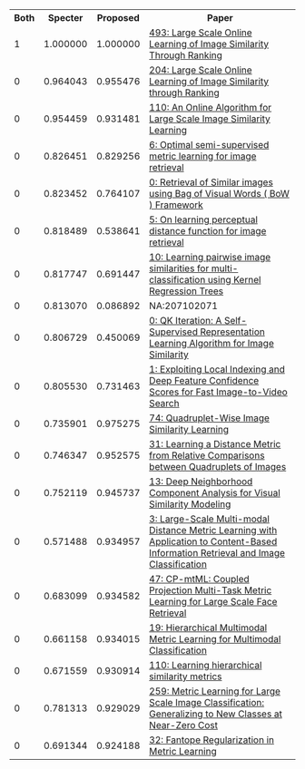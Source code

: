 <html><table><tr>
<th>Both</th>
<th>Specter</th>
<th>Proposed</th>
<th>Paper</th>
</tr>
<tr>
<td>1</td>
<td>1.000000</td>
<td>1.000000</td>
<td><a href="https://www.semanticscholar.org/paper/13b3a1e7e0bd80bf38b444ce1568213ebe98d0df">493: Large Scale Online Learning of Image Similarity Through Ranking</a></td>
</tr>
<tr>
<td>0</td>
<td>0.964043</td>
<td>0.955476</td>
<td><a href="https://www.semanticscholar.org/paper/9bfd3f4f006e056e635caf5ffa0f68f6ad20252c">204: Large Scale Online Learning of Image Similarity through Ranking</a></td>
</tr>
<tr>
<td>0</td>
<td>0.954459</td>
<td>0.931481</td>
<td><a href="https://www.semanticscholar.org/paper/c85d3f670dfabf16eab4135c5ed5b40bb6a2fbb8">110: An Online Algorithm for Large Scale Image Similarity Learning</a></td>
</tr>
<tr>
<td>0</td>
<td>0.826451</td>
<td>0.829256</td>
<td><a href="https://www.semanticscholar.org/paper/1b47a96ad7ca3742db6b3e50d5b9da1018c08a4e">6: Optimal semi-supervised metric learning for image retrieval</a></td>
</tr>
<tr>
<td>0</td>
<td>0.823452</td>
<td>0.764107</td>
<td><a href="https://www.semanticscholar.org/paper/3d2636b1ff339cc8571bcb0590cae19c95ac0d02">0: Retrieval of Similar images using Bag of Visual Words ( BoW ) Framework</a></td>
</tr>
<tr>
<td>0</td>
<td>0.818489</td>
<td>0.538641</td>
<td><a href="https://www.semanticscholar.org/paper/947f113077275a8d2649799b0956dddf48af0c4e">5: On learning perceptual distance function for image retrieval</a></td>
</tr>
<tr>
<td>0</td>
<td>0.817747</td>
<td>0.691447</td>
<td><a href="https://www.semanticscholar.org/paper/553ec63f804e578edf221ab642a1f05612657c22">10: Learning pairwise image similarities for multi-classification using Kernel Regression Trees</a></td>
</tr>
<tr>
<td>0</td>
<td>0.813070</td>
<td>0.086892</td>
<td>NA:207102071</td>
</tr>
<tr>
<td>0</td>
<td>0.806729</td>
<td>0.450069</td>
<td><a href="https://www.semanticscholar.org/paper/6e218bdbf3b74b537cb5120987a32276fd79c82e">0: QK Iteration: A Self-Supervised Representation Learning Algorithm for Image Similarity</a></td>
</tr>
<tr>
<td>0</td>
<td>0.805530</td>
<td>0.731463</td>
<td><a href="https://www.semanticscholar.org/paper/8df9a8c13709f180cfad29518048fa4583aee0c2">1: Exploiting Local Indexing and Deep Feature Confidence Scores for Fast Image-to-Video Search</a></td>
</tr>
<tr>
<td>0</td>
<td>0.735901</td>
<td>0.975275</td>
<td><a href="https://www.semanticscholar.org/paper/004e3292885463f97a70e1f511dc476289451ed5">74: Quadruplet-Wise Image Similarity Learning</a></td>
</tr>
<tr>
<td>0</td>
<td>0.746347</td>
<td>0.952575</td>
<td><a href="https://www.semanticscholar.org/paper/46f48211716062744ddec5824e9de9322704dea1">31: Learning a Distance Metric from Relative Comparisons between Quadruplets of Images</a></td>
</tr>
<tr>
<td>0</td>
<td>0.752119</td>
<td>0.945737</td>
<td><a href="https://www.semanticscholar.org/paper/59de7ec3f2825c52115fd6a88a70e1f07be87f00">13: Deep Neighborhood Component Analysis for Visual Similarity Modeling</a></td>
</tr>
<tr>
<td>0</td>
<td>0.571488</td>
<td>0.934957</td>
<td><a href="https://www.semanticscholar.org/paper/3cb2399b673be1b75909dbe2d70490a01b895d32">3: Large-Scale Multi-modal Distance Metric Learning with Application to Content-Based Information Retrieval and Image Classification</a></td>
</tr>
<tr>
<td>0</td>
<td>0.683099</td>
<td>0.934582</td>
<td><a href="https://www.semanticscholar.org/paper/5295709461401edb3970001f9b5d92cadd49e259">47: CP-mtML: Coupled Projection Multi-Task Metric Learning for Large Scale Face Retrieval</a></td>
</tr>
<tr>
<td>0</td>
<td>0.661158</td>
<td>0.934015</td>
<td><a href="https://www.semanticscholar.org/paper/ea8805ce575f45630e02ac3760643db19d2e37b7">19: Hierarchical Multimodal Metric Learning for Multimodal Classification</a></td>
</tr>
<tr>
<td>0</td>
<td>0.671559</td>
<td>0.930914</td>
<td><a href="https://www.semanticscholar.org/paper/ed3d28a6015937a282e4f9c273307fb4a732f8ff">110: Learning hierarchical similarity metrics</a></td>
</tr>
<tr>
<td>0</td>
<td>0.781313</td>
<td>0.929029</td>
<td><a href="https://www.semanticscholar.org/paper/3a4a53fe47036ac89dad070ab87a9d8795b139b1">259: Metric Learning for Large Scale Image Classification: Generalizing to New Classes at Near-Zero Cost</a></td>
</tr>
<tr>
<td>0</td>
<td>0.691344</td>
<td>0.924188</td>
<td><a href="https://www.semanticscholar.org/paper/5d3b6075fc0902cc455982ac212ac9b7707340ba">32: Fantope Regularization in Metric Learning</a></td>
</tr>
</table></html>
